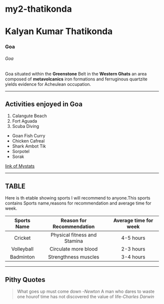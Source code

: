 # my2-thatikonda
# Kalyan Kumar Thatikonda
### Goa
###### Goa 
Goa situated within the **Greenstone** Belt in the **Western Ghats** an area composed of **metavolcanics** iron formations and ferruginous quartzite yields evidence for Acheulean occupation.

---
## Activities enjoyed in Goa
1. Calangute Beach
2. Fort Aguada
3. Scuba Diving

* Goan Fish Curry
* Chicken Cafreal
* Shark Ambot Tik
* Sorpotel
* Sorak

[link of Mystats](Mystats.md)

---
## TABLE
Here is th etable showing sports I will recommend to anyone.This sports contains Sports name,reasons for recommendation and average time for week.

|Sports Name|Reason for Recommendation|Average time for week|
|:---:|:---:|:---:|
|Cricket|Physical fitness and Stamina|4-5 hours|
|Volleyball|Circulate more blood|2-3 hours|
|Badminton|Strengthness muscles|3-4 hours|

---
## Pithy Quotes
>What goes up must come down -*Newton*
>A man who dares to waste one hourof time has not discovered the value of life-*Charles Darwin*



